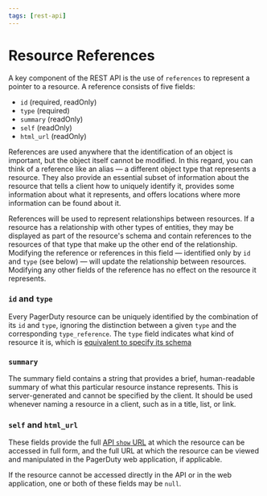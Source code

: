 ```yaml
---
tags: [rest-api]
---
```


# Resource References

A key component of the REST API is the use of `references` to represent a pointer to a resource. A reference consists of five fields:
- `id` (required, readOnly)
- `type` (required)
- `summary` (readOnly)
- `self` (readOnly)
- `html_url` (readOnly)

References are used anywhere that the identification of an object is important, but the object itself cannot be modified. In this regard, you can think of a reference like an alias — a different object type that represents a resource. They also provide an essential subset of information about the resource that tells a client how to uniquely identify it, provides some information about what it represents, and offers locations where more information can be found about it.

References will be used to represent relationships between resources. If a resource has a relationship with other types of entities, they may be displayed as part of the resource's schema and contain references to the resources of that type that make up the other end of the relationship. Modifying the reference or references in this field — identified only by `id` and `type` (see below) — will update the relationship between resources. Modifying any other fields of the reference has no effect on the resource it represents.

### `id` and `type`

Every PagerDuty resource can be uniquely identified by the combination of its `id` and `type`, ignoring the distinction between a given `type` and the corresponding `type_reference`. The `type` field indicates what kind of resource it is, which is [equivalent to specify its schema](../../docs/REST-API/10-Resource-Schemas.md)

### `summary`

The summary field contains a string that provides a brief, human-readable summary of what this particular resource instance represents. This is server-generated and cannot be specified by the client. It should be used whenever naming a resource in a client, such as in a title, list, or link.

### `self` and `html_url`

These fields provide the full [API `show` URL](../../docs/REST-API/05-Endpoints.md#resourcesid-show) at which the resource can be accessed in full form, and the full URL at which the resource can be viewed and manipulated in the PagerDuty web application, if applicable.

If the resource cannot be accessed directly in the API or in the web application, one or both of these fields may be `null`.

